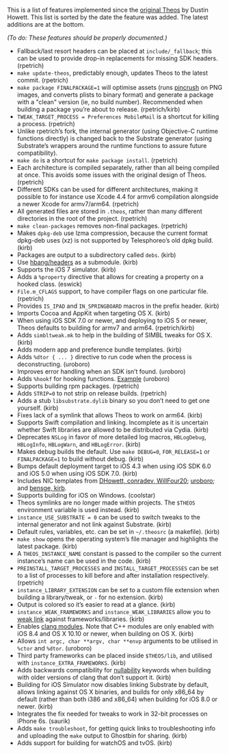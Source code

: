 This is a list of features implemented since the [original Theos](https://github.com/theos/theos/tree/legacy) by Dustin Howett. This list is sorted by the date the feature was added. The latest additions are at the bottom.

*(To do: These features should be properly documented.)*

* Fallback/last resort headers can be placed at `include/_fallback`; this can be used to provide drop-in replacements for missing SDK headers. (rpetrich)
* `make update-theos`, predictably enough, updates Theos to the latest commit. (rpetrich)
* `make package FINALPACKAGE=1` will optimise assets (runs [pincrush](https://github.com/DHowett/pincrush) on PNG images, and converts plists to binary format) and generate a package with a "clean" version (ie, no build number). Recommended when building a package you’re about to release. (rpetrich/kirb)
* `TWEAK_TARGET_PROCESS = Preferences MobileMail` is a shortcut for killing a process. (rpetrich)
* Unlike rpetrich’s fork, the internal generator (using Objective-C runtime functions directly) is changed back to the Substrate generator (using Substrate’s wrappers around the runtime functions to assure future compatibility).
* `make do` is a shortcut for `make package install`. (rpetrich)
* Each architecture is compiled separately, rather than all being compiled at once. This avoids some issues with the original design of Theos. (rpetrich)
* Different SDKs can be used for different architectures, making it possible to for instance use Xcode 4.4 for armv6 compilation alongside a newer Xcode for armv7/arm64. (rpetrich)
* All generated files are stored in `.theos`, rather than many different directories in the root of the project. (rpetrich)
* `make clean-packages` removes non-final packages. (rpetrich)
* Makes `dpkg-deb` use lzma compression, because the current format dpkg-deb uses (xz) is not supported by Telesphoreo’s old dpkg build. (kirb)
* Packages are output to a subdirectory called `debs`. (kirb)
* Use [hbang/headers](https://github.com/hbang/headers) as a submodule. (kirb)
* Supports the iOS 7 simulator. (kirb)
* Adds a `%property` directive that allows for creating a property on a hooked class. (eswick)
* `File.m_CFLAGS` support, to have compiler flags on one particular file. (rpetrich)
* Provides `IS_IPAD` and `IN_SPRINGBOARD` macros in the prefix header. (kirb)
* Imports Cocoa and AppKit when targeting OS X. (kirb)
* When using iOS SDK 7.0 or newer, and deploying to iOS 5 or newer, Theos defaults to building for armv7 and arm64. (rpetrich/kirb)
* Adds `simbltweak.mk` to help in the building of SIMBL tweaks for OS X. (kirb)
* Adds modern app and preference bundle templates. (kirb)
* Adds `%dtor { ... }` directive to run code when the process is deconstructing. (uroboro)
* Improves error handling when an SDK isn’t found. (uroboro)
* Adds `%hookf` for hooking functions. [Example](https://github.com/DHowett/theos/pull/106#issuecomment-52142951) (uroboro)
* Supports building rpm packages. (rpetrich)
* Adds `STRIP=0` to not strip on release builds. (rpetrich)
* Adds a stub `libsubstrate.dylib` binary so you don’t need to get one yourself. (kirb)
* Fixes lack of a symlink that allows Theos to work on arm64. (kirb)
* Supports Swift compilation and linking. Incomplete as it is uncertain whether Swift libraries are allowed to be distributed via Cydia. (kirb)
* Deprecates `NSLog` in favor of more detailed log macros, `HBLogDebug`, `HBLogInfo`, `HBLogWarn`, and `HBLogError`. (kirb)
* Makes debug builds the default. Use `make DEBUG=0`, `FOR_RELEASE=1` or `FINALPACKAGE=1` to build without debug. (kirb)
* Bumps default deployment target to iOS 4.3 when using iOS SDK 6.0 and iOS 5.0 when using iOS SDK 7.0. (kirb)
* Includes NIC templates from [DHowett, conradev, WillFour20](https://github.com/DHowett/theos-nic-templates); [uroboro](https://github.com/uroboro/nicTemplates); and [bensge, kirb](https://github.com/sharedInstance/iOS-7-Notification-Center-Widget-Template).
* Supports building for iOS on Windows. (coolstar)
* Theos symlinks are no longer made within projects. The `$THEOS` environment variable is used instead. (kirb)
* `instance_USE_SUBSTRATE = 0` can be used to switch tweaks to the internal generator and not link against Substrate. (kirb)
* Default rules, variables, etc. can be set in `~/.theosrc` (a makefile). (kirb)
* `make show` opens the operating system’s file manager and highlights the latest package. (kirb)
* A `THEOS_INSTANCE_NAME` constant is passed to the compiler so the current instance’s name can be used in the code. (kirb)
* `PREINSTALL_TARGET_PROCESSES` and `INSTALL_TARGET_PROCESSES` can be set to a list of processes to kill before and after installation respectively. (rpetrich)
* `instance_LIBRARY_EXTENSION` can be set to a custom file extension when building a library/tweak, or `-` for no extension. (kirb)
* Output is colored so it’s easier to read at a glance. (kirb)
* `instance_WEAK_FRAMEWORKS` and `instance_WEAK_LIBRARIES` allow you to [weak link](https://developer.apple.com/library/ios/documentation/MacOSX/Conceptual/BPFrameworks/Concepts/WeakLinking.html#//apple_ref/doc/uid/20002378-107026) against frameworks/libraries. (kirb)
* Enables [clang modules](http://clang.llvm.org/docs/Modules.html). Note that C++ modules are only enabled with iOS 8.4 and OS X 10.10 or newer, when building on OS X. (kirb)
* Allows `int argc, char **argv, char **envp` arguments to be utilised in `%ctor` and `%dtor`. (uroboro)
* Third party frameworks can be placed inside `$THEOS/lib`, and utilised with `instance_EXTRA_FRAMEWORKS`. (kirb)
* Adds backwards compatibility for [nullability](https://developer.apple.com/swift/blog/?id=25) keywords when building with older versions of clang that don’t support it. (kirb)
* Building for iOS Simulator now disables linking Substrate by default, allows linking against OS X binaries, and builds for only x86_64 by default (rather than both i386 and x86_64) when building for iOS 8.0 or newer. (kirb)
* Integrates the fix needed for tweaks to work in 32-bit processes on iPhone 6s. (saurik)
* Adds `make troubleshoot`, for getting quick links to troubleshooting info and uploading the `make` output to Ghostbin for sharing. (kirb)
* Adds support for building for watchOS and tvOS. (kirb)
